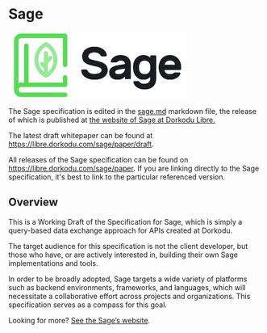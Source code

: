 # Sage

<img alt="Sage Logo" src="resources/sage-dark.png" width="70%; margin: 0 auto;" />

The Sage specification is edited in the [sage.md](./sage.md) markdown file, the release of which is published at [the website of Sage at Dorkodu Libre.](https://libre.dorkodu.com/sage/paper/)

The latest draft whitepaper can be found at https://libre.dorkodu.com/sage/paper/draft.

All releases of the Sage specification can be found on https://libre.dorkodu.com/sage/paper. If you are linking directly to the Sage specification, it's best to link to the particular referenced version.

## Overview

This is a Working Draft of the Specification for Sage, which is simply a query-based data exchange approach for APIs created at Dorkodu.

The target audience for this specification is not the client developer, but those who have, or are actively interested in, building their own Sage implementations and tools.

In order to be broadly adopted, Sage targets a wide variety of platforms such as backend environments, frameworks, and languages, which will necessitate a collaborative effort across projects and organizations. This specification serves as a compass for this goal. 

Looking for more? [See the Sage’s website](https://libre.dorkodu.com/sage/).